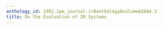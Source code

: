 ```yaml
---
anthology_id: 1992.ipm_journal-ir0anthology0volumeA28A4.3
title: On the Evaluation of IR Systems
---
```

